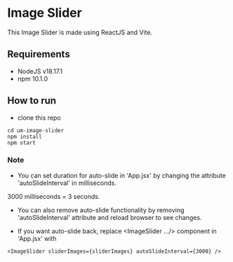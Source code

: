 # Image Slider

This Image Slider is made using ReactJS and Vite.

## Requirements

- NodeJS v18.17.1
- npm 10.1.0

## How to run

- clone this repo

```shell
cd um-image-slider
npm install
npm start
```

### Note

- You can set duration for auto-slide in 'App.jsx' by changing the attribute 'autoSlideInterval' in milliseconds.

3000 milliseconds = 3 seconds.

- You can also remove auto-slide functionality by removing 'autoSlideInterval' attribute and reload browser to see changes.

- If you want auto-slide back, replace <ImageSlider .../> component in 'App.jsx' with

```shell
<ImageSlider sliderImages={sliderImages} autoSlideInterval={3000} />
```

